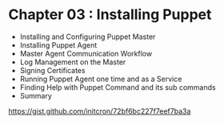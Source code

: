 #  Chapter 03  :  Installing Puppet
  - Installing and Configuring Puppet Master
  - Installing Puppet Agent
  - Master Agent Communication Workflow
  - Log Management on the Master
  - Signing Certificates
  - Running Puppet Agent one time and as a Service
  - Finding Help with Puppet Command and its sub commands
  - Summary

https://gist.github.com/initcron/72bf6bc227f7eef7ba3a
